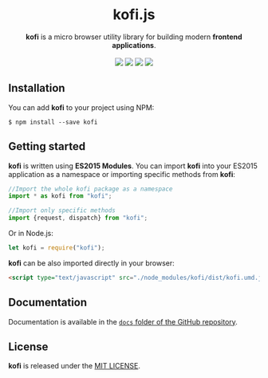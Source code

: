<h1 align="center">kofi.js</h1>

<div align="center">
<b>kofi</b> is a micro browser utility library for building modern <b>frontend applications</b>. 
</div>
<br>
<div align="center">
<img src="https://img.shields.io/badge/status-on_development-orange.svg?style=flat-square">
<img src="https://img.shields.io/badge/stability-experimental-orange.svg?style=flat-square">
<img src="https://img.shields.io/npm/v/kofi.svg?style=flat-square">
<img src="https://img.shields.io/badge/PRs-welcome-brightgreen.svg?style=flat-square">
</div>

## Installation

You can add **kofi** to your project using NPM:

```
$ npm install --save kofi
```

## Getting started

**kofi** is written using **ES2015 Modules**. You can import **kofi** into your ES2015 application as a namespace or importing specific methods from **kofi**:

```javascript
//Import the whole kofi package as a namespace
import * as kofi from "kofi";

//Import only specific methods
import {request, dispatch} from "kofi";
```

Or in Node.js:

```javascript
let kofi = require("kofi");
```

**kofi** can be also imported directly in your browser:

```html
<script type="text/javascript" src="./node_modules/kofi/dist/kofi.umd.js"></script>
```


## Documentation

Documentation is available in the [`docs` folder of the GitHub repository](./docs/readme.md).


## License

**kofi** is released under the [MIT LICENSE](./LICENSE).


